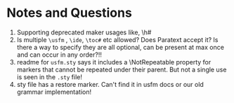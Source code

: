 # Notes and Questions

1. Supporting deprecated maker usages like, \h#
2. Is multiple `\usfm` , `\ide`, `\toc#` etc allowed? Does Paratext accept it? Is there a way to specify they are all optional, can be present at max once and can occur in any order?!!
3. readme for `usfm.sty` says it includes a \NotRepeatable property for markers that cannot be repeated under their parent. But not a single use is seen in the `.sty` file!
4. sty file has a restore marker. Can't find it in usfm docs or our old grammar implementation!